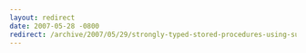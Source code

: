```yaml
---
layout: redirect
date: 2007-05-28 -0800
redirect: /archive/2007/05/29/strongly-typed-stored-procedures-using-subsonic.aspx/
---
```

